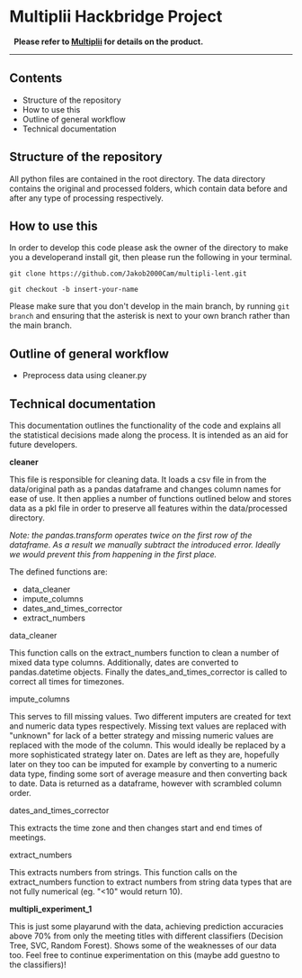 # Multiplii Hackbridge Project
&nbsp;
**Please refer to [Multiplii](https://www.multiplii.io/) for details on the product.**
&nbsp;

---
## Contents

* Structure of the repository
* How to use this
* Outline of general workflow
* Technical documentation

## Structure of the repository

All python files are contained in the root directory. The data directory contains the original and processed folders, which contain data before and after any type of processing respectively.

## How to use this

In order to develop this code please ask the owner of the directory to make you a developerand install git, then please run the following in your terminal.

`git clone https://github.com/Jakob2000Cam/multipli-lent.git`

`git checkout -b insert-your-name`

Please make sure that you don't develop in the main branch, by running `git branch` and ensuring that the asterisk is next to your own branch rather than the main branch.

## Outline of general workflow

* Preprocess data using cleaner.py


## Technical documentation

This documentation outlines the functionality of the code and explains all the statistical decisions made along the process. It is intended as an aid for future developers.

**cleaner**

This file is responsible for cleaning data. It loads a csv file in from the data/original path as a pandas dataframe and changes column names for ease of use. It then applies a number of functions outlined below and stores data as a pkl file in order to preserve all features within the data/processed directory.

*Note: the pandas.transform operates twice on the first row of the dataframe. As a result we manually subtract the introduced error. Ideally we would prevent this from happening in the first place.*

The defined functions are:

* data_cleaner
* impute_columns
* dates_and_times_corrector
* extract_numbers

data_cleaner

This function calls on the extract_numbers function to clean a number of mixed data type columns. Additionally, dates are converted to pandas.datetime objects. Finally the dates_and_times_corrector is called to correct all times for timezones.

impute_columns

This serves to fill missing values. Two different imputers are created for text and numeric data types respectively. Missing text values are replaced with "unknown" for lack of a better strategy and missing numeric values are replaced with the mode of the column. This would ideally be replaced by a more sophisticated strategy later on. Dates are left as they are, hopefully later on they too can be imputed for example by converting to a numeric data type, finding some sort of average measure and then converting back to date. Data is returned as a dataframe, however with scrambled column order.

dates_and_times_corrector

This extracts the time zone and then changes start and end times of meetings.

extract_numbers

This extracts numbers from strings. This function calls on the extract_numbers function to extract numbers from string data types that are not fully numerical (eg. "<10" would return 10).


**multipli_experiment_1**

This is just some playarund with the data, achieving prediction accuracies above 70% from only the meeting titles with different classifiers (Decision Tree, SVC, Random Forest). Shows some of the weaknesses of our data too. Feel free to continue experimentation on this (maybe add guestno to the classifiers)!

